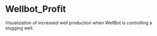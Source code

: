 # Wellbot_Profit
Visualization of increased well production when WellBot is controlling a slugging well.
